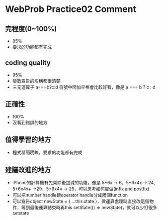 # WebProb Practice02 Comment

## 完程度(0~100%)

* 95%
* 要求的功能都有完成

## coding quality

* 95%
* 變數宣告的名稱都很清楚
* 三元運算子 a===b?c:d 符號中間加空格會比較好看，像是 a === b ? c : d

## 正確性

* 100%
* 沒看到錯誤的地方

## 值得學習的地方

* 程式精簡明瞭，要求的功能都有完成

## 建議改進的地方

* iPhone的計算機有先乘除後加減的功能，像是 5+6x -> 6，5+6x4x -> 24, 5+6x4x+ ->29，5+6x4= -> 29，可以思考如何實做(infix and postfix)
* 可以把number handle跟operator handle分成兩個function
* 可以宣告object newState = { ...this.state }，做運算處理時直接改這個物件，等到最後運算結束時再this.setState(() => newState)，就可以少打很多setstate